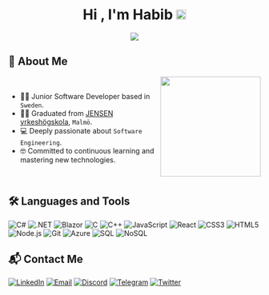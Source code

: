 <h1 align="center">Hi , I'm Habib <img src="https://media.giphy.com/media/hvRJCLFzcasrR4ia7z/giphy.gif" width="20"></h1>
<p align="center">
  <a href="https://github.com/DenverCoder1/readme-typing-svg"><img src="https://readme-typing-svg.herokuapp.com?font=Time+New+Roman&color=%23C8BE25&size=25&center=true&vCenter=true&width=600&height=100&lines=Software+Developer;Full-stack+Developer;.NET+Developer;Committed+to+continuous+learning"></a>
</p>
	
## 👤 About Me

<picture> <img align="right" src="https://github.com/7oSkaaa/7oSkaaa/blob/main/Images/Right_Side.gif?raw=true" width = 200px></picture>
<br><be>
- :technologist: Junior Software Developer based in `Sweden`.
- :student: Graduated from [JENSEN yrkeshögskola](https://www.jensenyh.se/vara-yh-utbildningar/systemutvecklare-inriktning-sakerhet), `Malmö`.
- :computer: Deeply passionate about `Software Engineering`.
- :nerd_face: Committed to continuous learning and mastering new technologies.
<br>

## 🛠️ Languages and Tools

![C#](https://img.shields.io/badge/C%23-239120?style=plastic&logo=c-sharp&logoColor=white)
![.NET](https://img.shields.io/badge/.NET-512BD4?style=plastic&logo=dotnet&logoColor=white)
![Blazor](https://img.shields.io/badge/Blazor-512BD4?style=plastic&logo=blazor&logoColor=white)
![C](https://img.shields.io/badge/C-A8B9CC?style=plastic&logo=c&logoColor=white)
![C++](https://img.shields.io/badge/C++-00599C?style=plastic&logo=c%2B%2B&logoColor=white)
![JavaScript](https://img.shields.io/badge/JavaScript-F7DF1E?style=plastic&logo=javascript&logoColor=black)
![React](https://img.shields.io/badge/React-20232A?style=plastic&logo=react&logoColor=61DAFB)
![CSS3](https://img.shields.io/badge/CSS3-1572B6?style=plastic&logo=css3&logoColor=white)
![HTML5](https://img.shields.io/badge/HTML5-E34F26?style=plastic&logo=html5&logoColor=white)
![Node.js](https://img.shields.io/badge/Node.js-339933?style=plastic&logo=nodedotjs&logoColor=white)
![Git](https://img.shields.io/badge/Git-F05032?style=plastic&logo=git&logoColor=white)
![Azure](https://img.shields.io/badge/Azure-0089D6?style=plastic&logo=microsoft-azure&logoColor=white)
![SQL](https://img.shields.io/badge/SQL-4479A1?style=plastic&logo=sql&logoColor=white)
![NoSQL](https://img.shields.io/badge/NoSQL-00A560?style=plastic&logo=nosql&logoColor=white)


## 📬 Contact Me

[![LinkedIn](https://img.shields.io/badge/LinkedIn-0077B5.svg?style=for-the-badge&logo=linkedin&logoColor=white)](https://www.linkedin.com/in/elhabib-asmama/)
[![Email](https://img.shields.io/badge/Email-D14836.svg?style=for-the-badge&logo=gmail&logoColor=white)](mailto:elhabibasmama@gmail.com)
[![Discord](https://img.shields.io/badge/Discord-7289DA.svg?style=for-the-badge&logo=discord&logoColor=white)](discordapp.com/users/855579805771759617)
[![Telegram](https://img.shields.io/badge/Telegram-26A5E4.svg?style=for-the-badge&logo=telegram&logoColor=white)](https://t.me/elhabib_asmama)
[![Twitter](https://img.shields.io/badge/Twitter-1DA1F2.svg?style=for-the-badge&logo=twitter&logoColor=white)](https://twitter.com/EAsmama)
